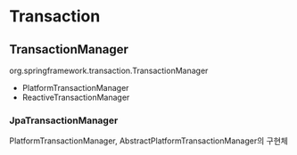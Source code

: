 # Transaction

## TransactionManager
org.springframework.transaction.TransactionManager

- PlatformTransactionManager
- ReactiveTransactionManager

### JpaTransactionManager

PlatformTransactionManager, AbstractPlatformTransactionManager의 구현체



